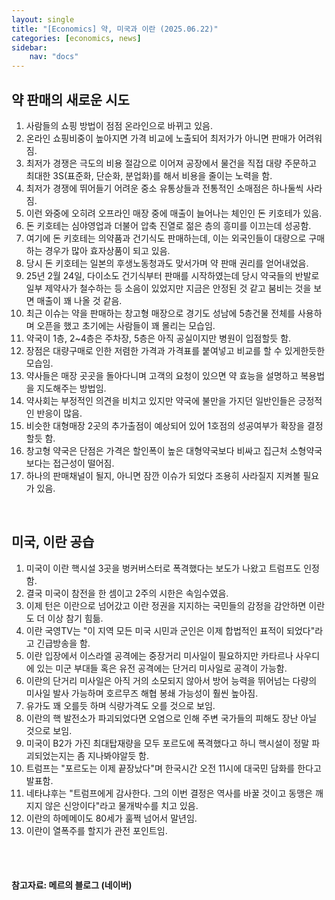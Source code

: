 ```yaml
---
layout: single
title: "[Economics] 약, 미국과 이란 (2025.06.22)"
categories: [economics, news]
sidebar:
    nav: "docs"
---
```


## 약 판매의 새로운 시도
1. 사람들의 쇼핑 방법이 점점 온라인으로 바뀌고 있음.
1. 온라인 쇼핑비중이 높아지면 가격 비교에 노출되어 최저가가 아니면 판매가 어려워짐.
1. 최저가 경쟁은 극도의 비용 절감으로 이어져 공장에서 물건을 직접 대량 주문하고 최대한 3S(표준화, 단순화, 분업화)를 해서 비용을 줄이는 노력을 함.
1. 최저가 경쟁에 뛰어들기 어려운 중소 유통상들과 전통적인 소매점은 하나둘씩 사라짐.
1. 이런 와중에 오히려 오프라인 매장 중에 매출이 늘어나는 체인인 돈 키호테가 있음.
1. 돈 키호테는 심야영업과 더불어 압축 진열로 젊은 층의 흥미를 이끄는데 성공함.
1. 여기에 돈 키호테는 의약품과 건기식도 판매하는데, 이는 외국인들이 대량으로 구매하는 경우가 많아 효자상품이 되고 있음.
1. 당시 돈 키호테는 일본의 후생노동청과도 맞서가며 약 판매 권리를 얻어내었음.
1. 25년 2월 24일, 다이소도 건기식부터 판매를 시작하였는데 당시 약국들의 반발로 일부 제약사가 철수하는 등 소음이 있었지만 지금은 안정된 것 같고 붐비는 것을 보면 매출이 꽤 나올 것 같음.
1. 최근 이슈는 약을 판매하는 창고형 매장으로 경기도 성남에 5층건물 전체를 사용하며 오픈을 했고 초기에는 사람들이 꽤 몰리는 모습임.
1. 약국이 1층, 2~4층은 주차장, 5층은 아직 공실이지만 병원이 입점할듯 함.
1. 장점은 대량구매로 인한 저렴한 가격과 가격표를 붙여넣고 비교를 할 수 있게한듯한 모습임.
1. 약사들은 매장 곳곳을 돌아다니며 고객의 요청이 있으면 약 효능을 설명하고 복용법을 지도해주는 방법임.
1. 약사회는 부정적인 의견을 비치고 있지만 약국에 불만을 가지던 일반인들은 긍정적인 반응이 많음.
1. 비슷한 대형매장 2곳의 추가출점이 예상되어 있어 1호점의 성공여부가 확장을 결정할듯 함.
1. 창고형 약국은 단점은 가격은 할인폭이 높은 대형약국보다 비싸고 집근처 소형약국보다는 접근성이 떨어짐.
1. 하나의 판매채널이 될지, 아니면 잠깐 이슈가 되었다 조용히 사라질지 지켜볼 필요가 있음.

<br/>

## 미국, 이란 공습
1. 미국이 이란 핵시설 3곳을 벙커버스터로 폭격했다는 보도가 나왔고 트럼프도 인정함.
1. 결국 미국이 참전을 한 셈이고 2주의 시한은 속임수였음.
1. 이제 턴은 이란으로 넘어갔고 이란 정권을 지지하는 국민들의 감정을 감안하면 이란도 더 이상 참기 힘듦.
1. 이란 국영TV는 "이 지역 모든 미국 시민과 군인은 이제 합법적인 표적이 되었다"라고 긴급방송을 함.
1. 이란 입장에서 이스라엘 공격에는 중장거리 미사일이 필요하지만 카타르나 사우디에 있는 미군 부대들 혹은 유전 공격에는 단거리 미사일로 공격이 가능함.
1. 이란의 단거리 미사일은 아직 거의 소모되지 않아서 방어 능력을 뛰어넘는 다량의 미사일 발사 가능하며 호르무즈 해협 봉쇄 가능성이 훨씬 높아짐.
1. 유가도 꽤 오를듯 하며 식량가격도 오를 것으로 보임.
1. 이란의 핵 발전소가 파괴되었다면 오염으로 인해 주변 국가들의 피해도 장난 아닐 것으로 보임.
1. 미국이 B2가 가진 최대탑재량을 모두 포르도에 폭격했다고 하니 핵시설이 정말 파괴되었는지는 좀 지나봐야알듯 함.
1. 트럼프는 "포르도는 이제 끝장났다"며 한국시간 오전 11시에 대국민 담화를 한다고 발표함.
1. 네타냐후는 "트럼프에게 감사한다. 그의 이번 결정은 역사를 바꿀 것이고 동맹은 깨지지 않은 신앙이다"라고 물개박수를 치고 있음.
1. 이란의 하메메이도 80세가 훌쩍 넘어서 말년임.
1. 이란이 열폭주를 할지가 관전 포인트임.


<br/>
<br/>

#### 참고자료: 메르의 블로그 (네이버)